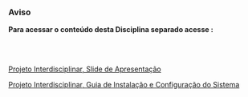 <br/>
<br/>

### Aviso 
**Para acessar o conteúdo desta Disciplina separado acesse :**

<br/>
<br/>

[ Projeto Interdisciplinar, Slide de Apresentação](https://drive.google.com/file/d/1rUdKuxd0iie1_1cfrbv04rb3bl_ofijM/view?usp=drivesdk)

[ Projeto Interdisciplinar, Guia de Instalação e Configuração do Sistema](https://drive.google.com/file/d/1rUdKuxd0iie1_1cfrbv04rb3bl_ofijM/view?usp=drivesdk)

<br/>
<br/>
